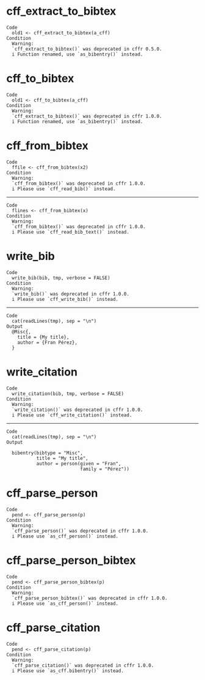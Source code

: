 # cff_extract_to_bibtex

    Code
      old1 <- cff_extract_to_bibtex(a_cff)
    Condition
      Warning:
      `cff_extract_to_bibtex()` was deprecated in cffr 0.5.0.
      i Function renamed, use `as_bibentry()` instead.

# cff_to_bibtex

    Code
      old1 <- cff_to_bibtex(a_cff)
    Condition
      Warning:
      `cff_extract_to_bibtex()` was deprecated in cffr 1.0.0.
      i Function renamed, use `as_bibentry()` instead.

# cff_from_bibtex

    Code
      ffile <- cff_from_bibtex(x2)
    Condition
      Warning:
      `cff_from_bibtex()` was deprecated in cffr 1.0.0.
      i Please use `cff_read_bib()` instead.

---

    Code
      flines <- cff_from_bibtex(x)
    Condition
      Warning:
      `cff_from_bibtex()` was deprecated in cffr 1.0.0.
      i Please use `cff_read_bib_text()` instead.

# write_bib

    Code
      write_bib(bib, tmp, verbose = FALSE)
    Condition
      Warning:
      `write_bib()` was deprecated in cffr 1.0.0.
      i Please use `cff_write_bib()` instead.

---

    Code
      cat(readLines(tmp), sep = "\n")
    Output
      @Misc{,
        title = {My title},
        author = {Fran Pérez},
      }

# write_citation

    Code
      write_citation(bib, tmp, verbose = FALSE)
    Condition
      Warning:
      `write_citation()` was deprecated in cffr 1.0.0.
      i Please use `cff_write_citation()` instead.

---

    Code
      cat(readLines(tmp), sep = "\n")
    Output
      
      bibentry(bibtype = "Misc",
               title = "My title",
               author = person(given = "Fran",
                               family = "Pérez"))

# cff_parse_person

    Code
      pend <- cff_parse_person(p)
    Condition
      Warning:
      `cff_parse_person()` was deprecated in cffr 1.0.0.
      i Please use `as_cff_person()` instead.

# cff_parse_person_bibtex

    Code
      pend <- cff_parse_person_bibtex(p)
    Condition
      Warning:
      `cff_parse_person_bibtex()` was deprecated in cffr 1.0.0.
      i Please use `as_cff_person()` instead.

# cff_parse_citation

    Code
      pend <- cff_parse_citation(p)
    Condition
      Warning:
      `cff_parse_citation()` was deprecated in cffr 1.0.0.
      i Please use `as_cff.bibentry()` instead.

